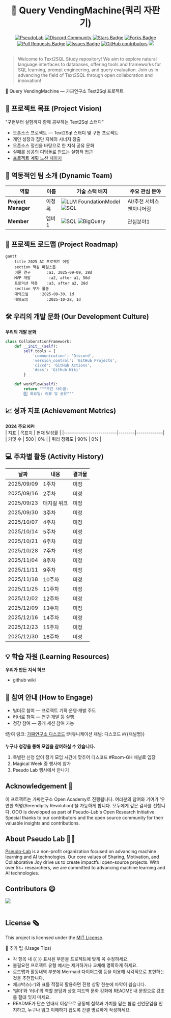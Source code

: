 <h1 align="center"> 🪏 Query VendingMachine(쿼리 자판기) </h1>

<div align="center">
<a href="https://pseudo-lab.com"><img src="https://img.shields.io/badge/PseudoLab-S10-3776AB" alt="PseudoLab"/></a>
<a href="https://discord.gg/EPurkHVtp2"><img src="https://img.shields.io/badge/Discord-BF40BF" alt="Discord Community"/></a>
<a href="https://github.com/Pseudo-Lab/10th-template/stargazers"><img src="https://img.shields.io/github/stars/Pseudo-Lab/10th-template" alt="Stars Badge"/></a>
<a href="https://github.com/Pseudo-Lab/10th-template/network/members"><img src="https://img.shields.io/github/forks/Pseudo-Lab/10th-template" alt="Forks Badge"/></a>
<a href="https://github.com/Pseudo-Lab/10th-template/pulls"><img src="https://img.shields.io/github/issues-pr/Pseudo-Lab/10th-template" alt="Pull Requests Badge"/></a>
<a href="https://github.com/Pseudo-Lab/10th-template/issues"><img src="https://img.shields.io/github/issues/Pseudo-Lab/10th-template" alt="Issues Badge"/></a>
<a href="https://github.com/Pseudo-Lab/10th-template/graphs/contributors"><img alt="GitHub contributors" src="https://img.shields.io/github/contributors/Pseudo-Lab/10th-template?color=2b9348"></a>
<a href="https://hits.seeyoufarm.com"><img src="https://hits.seeyoufarm.com/api/count/incr/badge.svg?url=https%3A%2F%2Fgithub.com%2Fpseudo-lab%2F10th-template&count_bg=%2379C83D&title_bg=%23555555&icon=&icon_color=%23E7E7E7&title=hits&edge_flat=false"/></a>
</div>
<br>

<!-- sheilds: https://shields.io/ -->
<!-- hits badge: https://hits.seeyoufarm.com/ -->

> Welcome to Text2SQL Study repository! We aim to explore natural language interfaces to databases, offering tools and frameworks for SQL learning, prompt engineering, and query evaluation. Join us in advancing the field of Text2SQL through open collaboration and innovation!

🚀 Query VendingMachine — 가짜연구소 Text2Sql 프로젝트


## 🌟 프로젝트 목표 (Project Vision)
"구현부터 실험까지 함께 공부하는 Text2Sql 스터디"
- 오픈소스 프로젝트 — Text2Sql 스터디 및 구현 프로젝트
- 개인 성장과 집단 지혜의 시너지 창출
- 오픈소스 정신을 바탕으로 한 지식 공유 문화
- 실패를 성공의 디딤돌로 만드는 실험적 접근
- [프로젝트 계획 노션 페이지](https://www.notion.so/chanrankim/Text2Sql-255963ffa3ee80a688b7c082b905e551?d=1ba963ffa3ee83db9e6f83f9a30be927)

## 🧑 역동적인 팀 소개 (Dynamic Team)

| 역할          | 이름 |  기술 스택 배지                                                                 | 주요 관심 분야                          |
|---------------|------|-----------------------------------------------------------------------|----------------------------------------|
| **Project Manager** | 이청록 | ![LLM FoundationModel](https://img.shields.io/badge/Python-Expert-3776AB) ![SQL](https://img.shields.io/badge/PyTorch-EE4C2C) | AI/추천 서비스 엔지니어링            |
| **Member** | 멤버1 | ![SQL](https://img.shields.io/badge/SQL-Advanced-003B57) ![BigQuery](https://img.shields.io/badge/BigQuery-4285F4) | 관심분야1                  |


## 🚀 프로젝트 로드맵 (Project Roadmap)
```mermaid
gantt
    title 2025 AI 프로젝트 여정
    section 핵심 마일스톤
    이론 연구       :a1, 2025-09-09, 28d
    MVP 개발        :a2, after a1, 56d
    프로덕션 적용    :a3, after a2, 28d
    section 부가 활동
    대외모임     :2025-09-30, 1d
    대외모임        :2025-10-28, 1d
```


## 🛠️ 우리의 개발 문화 (Our Development Culture)
**우리의 개발 문화**  
```python
class CollaborationFramework:
    def __init__(self):
        self.tools = {
            'communication': 'Discord',
            'version_control': 'GitHub Projects',
            'ci/cd': 'GitHub Actions',
            'docs': 'Github Wiki'
        }
    
    def workflow(self):
        return """주간 사이클:
        1️⃣ 화요일: 리뷰 및 공유"""
```


## 📈 성과 지표 (Achievement Metrics)
**2024 주요 KPI**  
| 지표                     | 목표치 | 현재 달성률 |
|--------------------------|--------|-------------|
| 커밋 수                    | 500  | 0%         |
| 쿼리 정확도                 | 90%    | 0%         | 


## 💻 주차별 활동 (Activity History)

| 날짜 | 내용 | 결과물 | 
| -------- | -------- | ---- |
| 2025/09/09 |  1주차      |  미정    |
| 2025/09/16 |  2주차 | 미정 | 
| 2025/09/23 |  매지컬 위크 | 미정 | 
| 2025/09/30 |  3주차 | 미정 | 
| 2025/10/07 |  4주차 | 미정 | 
| 2025/10/14 |  5주차 | 미정 | 
| 2025/10/21 |  6주차 | 미정 | 
| 2025/10/28 |  7주차 | 미정 | 
| 2025/11/04 |  8주차 | 미정 | 
| 2025/11/11 |  9주차 | 미정 | 
| 2025/11/18 |  10주차 | 미정 | 
| 2025/11/25 |  11주차 | 미정 | 
| 2025/12/02 |  12주차 | 미정 | 
| 2025/12/09 |  13주차 | 미정 | 
| 2025/12/16 |  14주차 | 미정 | 
| 2025/12/23 |  15주차 | 미정 | 
| 2025/12/30 |  16주차 | 미정 | 




## 💡 학습 자원 (Learning Resources)
**우리가 만든 지식 허브**  
- github wiki


## 🌱 참여 안내 (How to Engage)
- 빌더로 참여 — 프로젝트 기획·운영·개발 주도
- 러너로 참여 — 연구·개발 등 실행
- 청강 참여 — 공개 세션 참여 가능

❗️참여 링크: [가짜연구소 디스코드](https://discord.gg/EPurkHVtp2)
❗️커뮤니케이션 채널: 디스코드 #{{채널명}}

**누구나 청강을 통해 모임을 참여하실 수 있습니다.**  
1. 특별한 신청 없이 정기 모임 시간에 맞추어 디스코드 #Room-GH 채널로 입장
2. Magical Week 중 행사에 참가
3. Pseudo Lab 행사에서 만나기

## Acknowledgement 🙏

이 프로젝트는 가짜연구소 Open Academy로 진행됩니다.
여러분의 참여와 기여가 ‘우연한 혁명(Serendipity Revolution)’을 가능하게 합니다. 모두에게 깊은 감사를 전합니다.
OOO is developed as part of Pseudo-Lab's Open Research Initiative. Special thanks to our contributors and the open source community for their valuable insights and contributions.

## About Pseudo Lab 👋🏼</h2>

[Pseudo-Lab](https://pseudo-lab.com/) is a non-profit organization focused on advancing machine learning and AI technologies. Our core values of Sharing, Motivation, and Collaborative Joy drive us to create impactful open-source projects. With over 5k+ researchers, we are committed to advancing machine learning and AI technologies.

<h2>Contributors 😃</h2>
<a href="https://github.com/Pseudo-Lab/10th-template/graphs/contributors">
  <img src="https://contrib.rocks/image?repo=Pseudo-Lab/10th-template" />
</a>
<br><br>

<h2>License 🗞</h2>

This project is licensed under the [MIT License](https://opensource.org/licenses/MIT).

🚩 추가 팁 (Usage Tips)
- 각 항목 내 {{ }} 표시된 부분을 프로젝트에 맞게 꼭 수정하세요.
- 불필요한 프로젝트 유형 예시는 제거하거나 교체해 명확하게 하세요.
- 로드맵과 활동내역 부분에 Mermaid 다이어그램 등을 이용해 시각적으로 표현하는 것을 추천합니다.
- 체크박스(✅)와 표를 적절히 활용하면 진행 상황 한눈에 파악이 쉽습니다.
- ‘빌더’와 ‘러너’의 역할 분담과 상호 피드백 문화 강화에 README 내 문장으로 강조를 절대 잊지 마세요.
- README가 단순 안내서 이상으로 공동체 철학과 가치를 담는 협업 선언문임을 인지하고, 누구나 읽고 이해하기 쉽도록 간결 명료하게 작성하세요.
